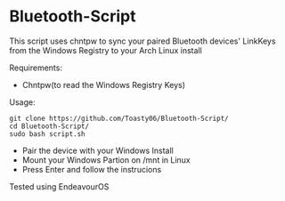 # Bluetooth-Script

This script uses chntpw to sync your paired Bluetooth devices' LinkKeys from the Windows Registry to your Arch Linux install

Requirements:
- Chntpw(to read the Windows Registry Keys)

Usage:
```
git clone https://github.com/Toasty06/Bluetooth-Script/
cd Bluetooth-Script/
sudo bash script.sh
```
- Pair the device with your Windows Install
- Mount your Windows Partion on /mnt in Linux
- Press Enter and follow the instrucions

Tested using EndeavourOS
